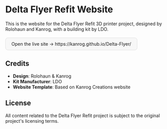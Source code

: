 # Delta Flyer Refit Website

This is the website for the Delta Flyer Refit 3D printer project, designed by Rolohaun and Kanrog, with a building kit by LDO.
  
  <p style="margin: 18px 0;">
    <a href="https://kanrog.github.io/Delta-Flyer/" target="_blank" rel="noopener noreferrer" style="display:inline-block; text-decoration:none; padding:10px 18px; border-radius:8px; border:1px solid #ddd; background:#f7f7f7;">
      Open the live site → https://kanrog.github.io/Delta-Flyer/
    </a>
  </p>
  
## Credits

- **Design**: Rolohaun & Kanrog
- **Kit Manufacturer**: LDO
- **Website Template**: Based on Kanrog Creations website

## License

All content related to the Delta Flyer Refit project is subject to the original project's licensing terms.
